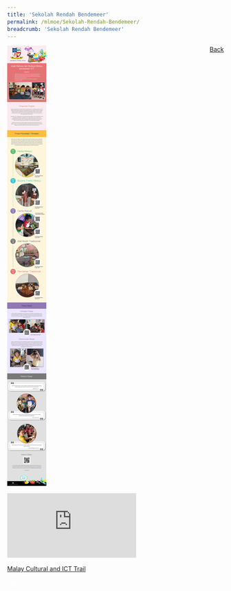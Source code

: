 ```yaml
---
title: 'Sekolah Rendah Bendemeer'
permalink: /mlmoe/Sekolah-Rendah-Bendemeer/
breadcrumb: 'Sekolah Rendah Bendemeer'
---
```

<!-- Global site tag (gtag.js) - Google Ads: 726049306 -->
<script async src="https://www.googletagmanager.com/gtag/js?id=AW-726049306"></script>
<script>
  window.dataLayer = window.dataLayer || [];
  function gtag(){dataLayer.push(arguments);}
  gtag('js', new Date());

  gtag('config', 'AW-726049306');
</script>
<a href="/gallery/pameran- bahasa- melayu-malay-language-exhibitions-d/schools/" style="float:right;">Back</a>
 <img src="/images/BendemeerPri-ML.jpg"> <br/>
<div class="video-container">
  <iframe src="https://www.youtube.com/embed/Kp_2W6MDV-w" frameborder="0" allow="accelerometer; autoplay; encrypted-media; gyroscope; picture-in-picture" allowfullscreen></iframe></div>

  <a href="/mlmoe/Bendemeer Attachment - Malay Language & Cultural ICT Trail - EL version.pdf">Malay Cultural and ICT Trail</a>
<div class="btntop"><a href="#top" style="text-decoration:none;"><span style="color:white"><b>Top</b></span></a></div>
